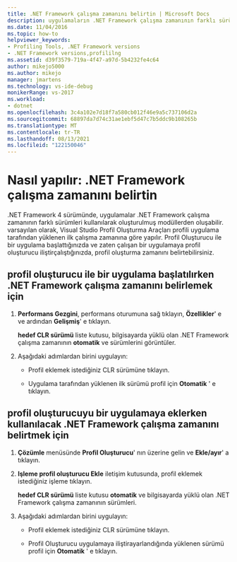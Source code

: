 ```yaml
---
title: .NET Framework çalışma zamanını belirtin | Microsoft Docs
description: uygulamaların .NET Framework çalışma zamanının farklı sürümleri kullanılarak oluşturulmuş modüllerden nasıl oluşabileceğinden öğrenin.
ms.date: 11/04/2016
ms.topic: how-to
helpviewer_keywords:
- Profiling Tools, .NET Framework versions
- .NET Framework versions,profililng
ms.assetid: d39f3579-719a-4f47-a97d-5b4232fe4c64
author: mikejo5000
ms.author: mikejo
manager: jmartens
ms.technology: vs-ide-debug
monikerRange: vs-2017
ms.workload:
- dotnet
ms.openlocfilehash: 3c4a102e7d18f7a580cb012f46e9a5c737106d2a
ms.sourcegitcommit: 68897da7d74c31ae1ebf5d47c7b5ddc9b108265b
ms.translationtype: MT
ms.contentlocale: tr-TR
ms.lasthandoff: 08/13/2021
ms.locfileid: "122150046"
---
```

# <a name="how-to-specify-the-net-framework-runtime"></a>Nasıl yapılır: .NET Framework çalışma zamanını belirtin

.NET Framework 4 sürümünde, uygulamalar .NET Framework çalışma zamanının farklı sürümleri kullanılarak oluşturulmuş modüllerden oluşabilir. varsayılan olarak, Visual Studio Profil Oluşturma Araçları profili uygulama tarafından yüklenen ilk çalışma zamanına göre yapılır. Profil Oluşturucu ile bir uygulama başlattığınızda ve zaten çalışan bir uygulamaya profil oluşturucu iliştirçalıştığınızda, profil oluşturma zamanını belirtebilirsiniz.

## <a name="to-specify-the-net-framework-run-time-to-profile-when-starting-an-application-with-the-profiler"></a>profil oluşturucu ile bir uygulama başlatılırken .NET Framework çalışma zamanını belirlemek için

1. **Performans Gezgini**, performans oturumuna sağ tıklayın, **Özellikler**' e ve ardından **Gelişmiş**' e tıklayın.

     **hedef CLR sürümü** liste kutusu, bilgisayarda yüklü olan .NET Framework çalışma zamanının **otomatik** ve sürümlerini görüntüler.

2. Aşağıdaki adımlardan birini uygulayın:

    - Profil eklemek istediğiniz CLR sürümüne tıklayın.

    - Uygulama tarafından yüklenen ilk sürümü profil için **Otomatik** ' e tıklayın.

## <a name="to-specify-the-net-framework-run-time-to-profile-when-attaching-the-profiler-to-an-application"></a>profil oluşturucuyu bir uygulamaya eklerken kullanılacak .NET Framework çalışma zamanını belirtmek için

1. **Çözümle** menüsünde **Profil Oluşturucu**' nın üzerine gelin ve **Ekle/ayır**' a tıklayın.

2. **Işleme profil oluşturucu Ekle** iletişim kutusunda, profil eklemek istediğiniz işleme tıklayın.

     **hedef CLR sürümü** liste kutusu **otomatik** ve bilgisayarda yüklü olan .NET Framework çalışma zamanının sürümleri.

3. Aşağıdaki adımlardan birini uygulayın:

    - Profil eklemek istediğiniz CLR sürümüne tıklayın.

    - Profil Oluşturucu uygulamaya iliştirayarlandığında yüklenen sürümü profil için **Otomatik** ' e tıklayın.

